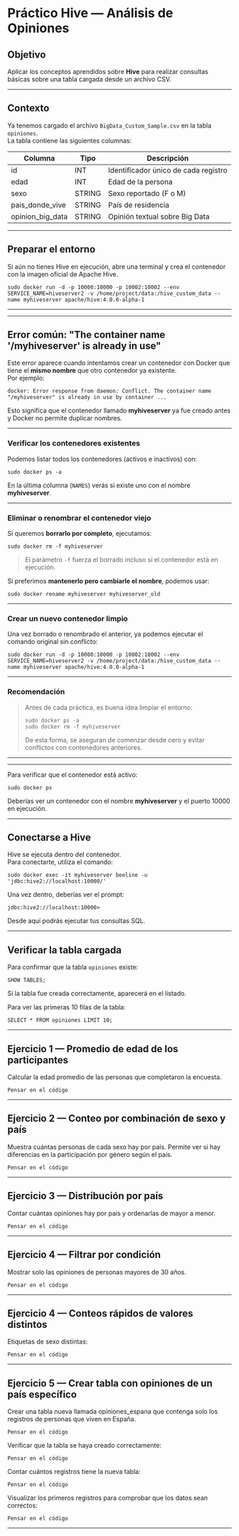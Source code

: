 # Práctico Hive — Análisis de Opiniones

## Objetivo

Aplicar los conceptos aprendidos sobre **Hive** para realizar consultas básicas sobre una tabla cargada desde un archivo CSV.

---

## Contexto

Ya tenemos cargado el archivo `BigData_Custom_Sample.csv` en la tabla `opiniones`.  
La tabla contiene las siguientes columnas:

| Columna | Tipo | Descripción |
|----------|------|-------------|
| id | INT | Identificador único de cada registro |
| edad | INT | Edad de la persona |
| sexo | STRING | Sexo reportado (F o M) |
| pais_donde_vive | STRING | País de residencia |
| opinion_big_data | STRING | Opinión textual sobre Big Data |

---

## Preparar el entorno

Si aún no tienes Hive en ejecución, abre una terminal y crea el contenedor con la imagen oficial de Apache Hive.

`sudo docker run -d -p 10000:10000 -p 10002:10002 --env SERVICE_NAME=hiveserver2 -v /home/project/data:/hive_custom_data --name myhiveserver apache/hive:4.0.0-alpha-1`


---
---

## Error común: "The container name '/myhiveserver' is already in use"

Este error aparece cuando intentamos crear un contenedor con Docker que tiene el **mismo nombre** que otro contenedor ya existente.  
Por ejemplo:

`docker: Error response from daemon: Conflict. The container name "/myhiveserver" is already in use by container ...`

Esto significa que el contenedor llamado **myhiveserver** ya fue creado antes y Docker no permite duplicar nombres.

---

### Verificar los contenedores existentes

Podemos listar todos los contenedores (activos e inactivos) con:

`sudo docker ps -a`

En la última columna (`NAMES`) verás si existe uno con el nombre **myhiveserver**.

---

### Eliminar o renombrar el contenedor viejo

Si queremos **borrarlo por completo**, ejecutamos:

`sudo docker rm -f myhiveserver`

> El parámetro `-f` fuerza el borrado incluso si el contenedor está en ejecución.

Si preferimos **mantenerlo pero cambiarle el nombre**, podemos usar:

`sudo docker rename myhiveserver myhiveserver_old`

---

### Crear un nuevo contenedor limpio

Una vez borrado o renombrado el anterior, ya podemos ejecutar el comando original sin conflicto:

`sudo docker run -d -p 10000:10000 -p 10002:10002 --env SERVICE_NAME=hiveserver2 -v /home/project/data:/hive_custom_data --name myhiveserver apache/hive:4.0.0-alpha-1`

---

### Recomendación

> Antes de cada práctica, es buena idea limpiar el entorno:
> 
> `sudo docker ps -a`  
> `sudo docker rm -f myhiveserver`
>
> De esta forma, se aseguran de comenzar desde cero y evitar conflictos con contenedores anteriores.


---

---


Para verificar que el contenedor está activo:

`sudo docker ps`

Deberías ver un contenedor con el nombre **myhiveserver** y el puerto 10000 en ejecución.

---

## Conectarse a Hive

Hive se ejecuta dentro del contenedor.  
Para conectarte, utiliza el comando:

`sudo docker exec -it myhiveserver beeline -u 'jdbc:hive2://localhost:10000/'`

Una vez dentro, deberías ver el prompt:

`jdbc:hive2://localhost:10000>`

Desde aquí podrás ejecutar tus consultas SQL.

---

## Verificar la tabla cargada

Para confirmar que la tabla `opiniones` existe:

`SHOW TABLES;`

Si la tabla fue creada correctamente, aparecerá en el listado.

Para ver las primeras 10 filas de la tabla:

`SELECT * FROM opiniones LIMIT 10;`

---

## Ejercicio 1 — Promedio de edad de los participantes

Calcular la edad promedio de las personas que completaron la encuesta.

`Pensar en el código`


---


## Ejercicio 2 — Conteo por combinación de sexo y país

Muestra cuántas personas de cada sexo hay por país. Permite ver si hay diferencias en la participación por género según el país.

`Pensar en el código`


---


## Ejercicio 3 — Distribución por país

Contar cuántas opiniones hay por país y ordenarlas de mayor a menor.

`Pensar en el código`

---

## Ejercicio 4 — Filtrar por condición

Mostrar solo las opiniones de personas mayores de 30 años.

`Pensar en el código`

---
## Ejercicio 4 — Conteos rápidos de valores distintos
Etiquetas de sexo distintas:  

`Pensar en el código`

---
## Ejercicio 5 — Crear tabla con opiniones de un país específico

Crear una tabla nueva llamada opiniones_espana que contenga solo los registros de personas que viven en España.

`Pensar en el código`

Verificar que la tabla se haya creado correctamente:

`Pensar en el código`


Contar cuántos registros tiene la nueva tabla:

`Pensar en el código`


Visualizar los primeros registros para comprobar que los datos sean correctos:

`Pensar en el código`


---
